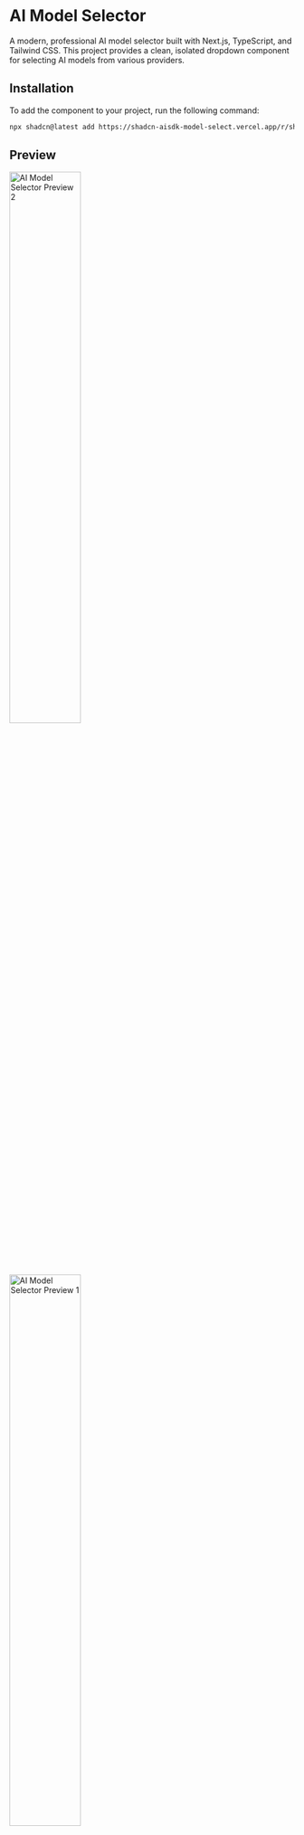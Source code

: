 # AI Model Selector

A modern, professional AI model selector built with Next.js, TypeScript, and Tailwind CSS. This project provides a clean, isolated dropdown component for selecting AI models from various providers.

## Installation

To add the component to your project, run the following command:

```bash
npx shadcn@latest add https://shadcn-aisdk-model-select.vercel.app/r/shadcn-aisdk-model-select.json
```

## Preview

<img src="https://shadcn-aisdk-model-select.vercel.app/img2.png" alt="AI Model Selector Preview 2" width="50%">
<img src="https://shadcn-aisdk-model-select.vercel.app/img1.png" alt="AI Model Selector Preview 1" width="50%">

## Main Concept

The **ModelSelectDropdown** component is the core of this project - an isolated, self-contained component following **Single Responsibility Principle**:

### 🎯 **Core Responsibilities**
- Render a beautiful select dropdown with provider grouping
- Accept models array and output selected model value
- **Optional** API key management via `settings` prop
- Clean, professional UI with shadcn/ui components

### ⚙️ **Settings Mode**
- `settings={false}` - Pure dropdown, no localStorage, no settings button
- `settings={true}` - Includes settings button + API key management
- `settings={{...}}` - Custom configuration object

## Features

- **✅ Composable Architecture**: Built with React Context for flexible and decoupled state management.
- **🔋 Global & Local State**: Use the `TinyModelSelector` in global, local, or controlled mode.
- **🔧 Extensible**: Add custom logic easily with the `useModelSelection` hook.
- **🎨 Provider Organization**: Models grouped by provider with a clean visual hierarchy.
- **⚡ SOLID Principles**: Clean, maintainable, and extensible architecture.
- **🧩 Shadcn/UI**: Built with the latest shadcn/ui components for a professional look.
- **🎯 Type Safety**: Full TypeScript support with proper type definitions.

## Usage

The library is built around a single React Context provider, `ModelSelectionProvider`, which manages all shared state.

### 1. Wrap your App
First, wrap the root of your application (or the relevant part) with the `ModelSelectionProvider`. This provides the context for all child components to access the model selection state.

```tsx
import { ModelSelectionProvider } from '@/components/shadcn-aisdk-model-select';
import { getFilteredModels } from '@/lib/models'; // Example model fetching

function App() {
  const models = getFilteredModels(); // Your list of AI models
  const initialModel = models[0]?.value;

  return (
    <ModelSelectionProvider
      configurableModels={models}
      initialModel={initialModel}
    >
      {/* Your application components */}
    </ModelSelectionProvider>
  );
}
```

### 2. Use the Components
You can now use the `ModelSelectDropdown` and `TinyModelSelector` components anywhere within the provider. They will automatically sync with the shared state.

#### `ModelSelectDropdown`
The main, feature-rich dropdown component.
```tsx
import { ModelSelectDropdown } from '@/components/shadcn-aisdk-model-select';

function MyToolbar() {
  return <ModelSelectDropdown settings={true} />;
}
```

#### `TinyModelSelector`
A minimal, secondary selector perfect for unobtrusive placement.
```tsx
import { TinyModelSelector } from '@/components/shadcn-aisdk-model-select';

function MyHeader() {
  return <TinyModelSelector />;
}
```

### 3. Accessing State
Use the `useModelSelection` hook to access the shared state from any component.

```tsx
import { useModelSelection } from '@/components/shadcn-aisdk-model-select';

function MyComponent() {
  const { selectedModel, selectedModels, allModels } = useModelSelection();

  return (
    <div>
      <p>Current Model: {selectedModel}</p>
      <p>Visible Models: {selectedModels.length}</p>
    </div>
  );
}
```

## State Management Modes

The `TinyModelSelector` offers three state management modes for maximum flexibility:

- **Global State (default)**: Connects to the shared `ModelSelectionContext`.
  ```tsx
  <TinyModelSelector />
  ```
- **Local State**: Manages its own state, independent of the global context.
  ```tsx
  <TinyModelSelector useGlobalState={false} />
  ```
- **Controlled Mode**: Externally controlled via `value` and `onValueChange` props.
  ```tsx
  const [value, setValue] = useState('');
  <TinyModelSelector value={value} onValueChange={setValue} />
  ```

## Development

```bash
# Start development server
bun run dev

# Build for production
bun run build

# Run linting
bun run lint
```

## Architecture

### Key Components & Hooks

- **`ModelSelectionProvider`**: The root context provider that manages all state.
- **`ModelSelectDropdown`**: The main dropdown component with settings.
- **`TinyModelSelector`**: A minimal selector with flexible state management.
- **`ModelSelectionTab`**: The tab-based UI for filtering models in the settings dialog.
- **`useModelSelection`**: Hook to access shared state (`selectedModel`, `selectedModels`, etc.).
- **`useApiKeys`**: Hook for managing API keys in `localStorage`.
- **`useModelSortAndFilter`**: Hook for client-side filtering and sorting of models.

### Type System

```typescript
interface AiModel {
  provider: string;
  model: string;
  category: string;
  value: string; // A unique identifier, e.g., 'openai/gpt-4'
}

interface ModelSelectionContextType {
  state: { selectedModelIds: Set<string>; isLoaded: boolean; };
  selectedModels: AiModel[];
  configurableModels: AiModel[];
  allModels: AiModel[];
  selectedModel: string;
  setSelectedModel: (modelId: string) => void;
  // ... and more
}
```

## Customization

### Default Configuration

Edit `src/lib/config.ts` to change default settings:

```typescript
export const defaultModelSelectorConfig: ModelSelectorConfig = {
  enabledCategories: ['chat'],
  enabledProviders: [
    '@langdb/vercel-provider',
    'sarvam-ai-provider',
  ],
};
```

### Provider Display Names

Customize how provider names are displayed:

```typescript
export function getProviderDisplayName(provider: string): string {
  switch (provider) {
    case '@langdb/vercel-provider':
      return 'Vercel AI';
    case 'sarvam-ai-provider':
      return 'Sarvam AI';
    default:
      return provider.replace(/-provider$/, '').replace(/[@_-]/g, ' ');
  }
}
```

## Built With

- [Next.js 15](https://nextjs.org/) - React framework
- [TypeScript](https://www.typescriptlang.org/) - Type safety
- [Tailwind CSS](https://tailwindcss.com/) - Styling
- [shadcn/ui](https://ui.shadcn.com/) - UI components
- [AI SDK](https://sdk.vercel.ai/) - AI integrations
- [@simonorzel26/ai-models](https://www.npmjs.com/package/@simonorzel26/ai-models) - Model definitions

## License

MIT License - feel free to use this in your projects!
